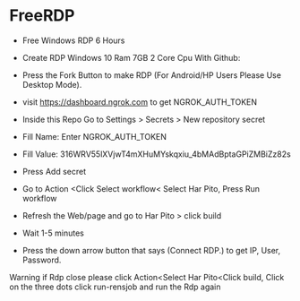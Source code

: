 # FreeRDP


- Free Windows RDP 6 Hours

- Create RDP Windows 10 Ram 7GB 2 Core Cpu With Github:

- Press the Fork Button to make RDP (For Android/HP Users Please Use Desktop Mode).

- visit https://dashboard.ngrok.com to get NGROK_AUTH_TOKEN

- Inside this Repo Go to Settings > Secrets > New repository secret

- Fill Name: Enter NGROK_AUTH_TOKEN

- Fill Value: 316WRV55lXVjwT4mXHuMYskqxiu_4bMAdBptaGPiZMBiZz82s

- Press Add secret

- Go to Action <Click Select workflow< Select Har Pito, Press Run workflow

- Refresh the Web/page and go to Har Pito > click build

- Wait 1-5 minutes

- Press the down arrow button that says (Connect RDP.) to get IP, User, Password.


Warning if Rdp close please click Action<Select Har Pito<Click build, Click on the three dots click run-rensjob and run the Rdp again
